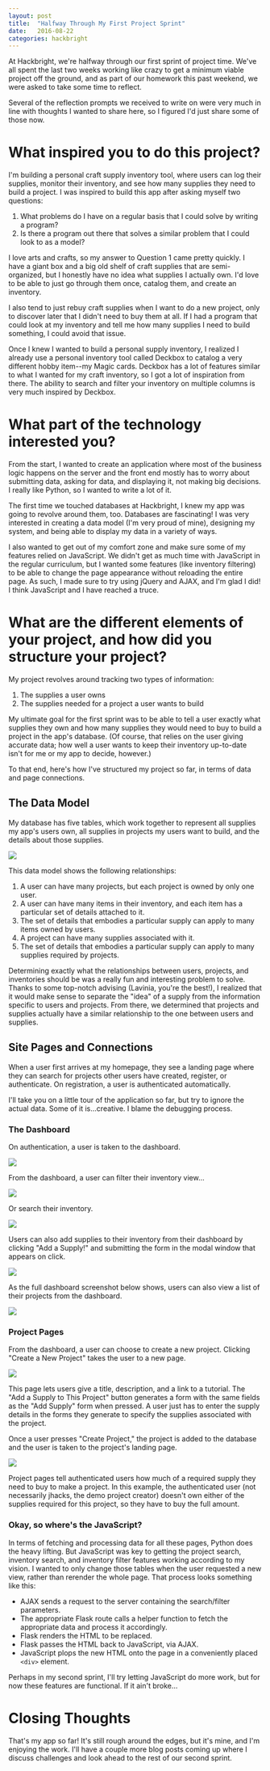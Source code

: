 ```yaml
---
layout: post
title:  "Halfway Through My First Project Sprint"
date:   2016-08-22
categories: hackbright
---
```


At Hackbright, we're halfway through our first sprint of project time. We've all spent the last two weeks working like crazy to get a minimum viable project off the ground, and as part of our homework this past weekend, we were asked to take some time to reflect.

Several of the reflection prompts we received to write on were very much in line with thoughts I wanted to share here, so I figured I'd just share some of those now.

# What inspired you to do this project?

I'm building a personal craft supply inventory tool, where users can log their supplies, monitor their inventory, and see how many supplies they need to build a project. I was inspired to build this app after asking myself two questions:

1. What problems do I have on a regular basis that I could solve by writing a program?
2. Is there a program out there that solves a similar problem that I could look to as a model?

I love arts and crafts, so my answer to Question 1 came pretty quickly. I have a giant box and a big old shelf of craft supplies that are semi-organized, but I honestly have no idea what supplies I actually own. I'd love to be able to just go through them once, catalog them, and create an inventory.

I also tend to just rebuy craft supplies when I want to do a new project, only to discover later that I didn't need to buy them at all. If I had a program that could look at my inventory and tell me how many supplies I need to build something, I could avoid that issue.

Once I knew I wanted to build a personal supply inventory, I realized I already use a personal inventory tool called Deckbox to catalog a very different hobby item--my Magic cards. Deckbox has a lot of features similar to what I wanted for my craft inventory, so I got a lot of inspiration from there. The ability to search and filter your inventory on multiple columns is very much inspired by Deckbox.

# What part of the technology interested you?

From the start, I wanted to create an application where most of the business logic happens on the server and the front end mostly has to worry about submitting data, asking for data, and displaying it, not making big decisions. I really like Python, so I wanted to write a lot of it.

The first time we touched databases at Hackbright, I knew my app was going to revolve around them, too. Databases are fascinating! I was very interested in creating a data model (I'm very proud of mine), designing my system, and being able to display my data in a variety of ways.

I also wanted to get out of my comfort zone and make sure some of my features relied on JavaScript. We didn't get as much time with JavaScript in the regular curriculum, but I wanted some features (like inventory filtering) to be able to change the page appearance without reloading the entire page. As such, I made sure to try using jQuery and AJAX, and I'm glad I did! I think JavaScript and I have reached a truce.

# What are the different elements of your project, and how did you structure your project?

My project revolves around tracking two types of information:

1. The supplies a user owns
2. The supplies needed for a project a user wants to build

My ultimate goal for the first sprint was to be able to tell a user exactly what supplies they own and how many supplies they would need to buy to build a project in the app's database. (Of course, that relies on the user giving accurate data; how well a user wants to keep their inventory up-to-date isn't for me or my app to decide, however.)

To that end, here's how I've structured my project so far, in terms of data and page connections.

## The Data Model

My database has five tables, which work together to represent all supplies my app's users own, all supplies in projects my users want to build, and the details about those supplies.

![](https://github.com/jgriffith23/jgriffith23.github.io/blob/master/assets/CC-early-screens/CraftersClosetDataModel.png?raw=true)

This data model shows the following relationships:

1. A user can have many projects, but each project is owned by only one user.
2. A user can have many items in their inventory, and each item has a particular set of details attached to it.
3. The set of details that embodies a particular supply can apply to many items owned by users.
4. A project can have many supplies associated with it.
5. The set of details that embodies a particular supply can apply to many supplies required by projects.

Determining exactly what the relationships between users, projects, and inventories should be was a really fun and interesting problem to solve. Thanks to some top-notch advising (Lavinia, you're the best!), I realized that it would make sense to separate the "idea" of a supply from the information specific to users and projects. From there, we determined that projects and supplies actually have a similar relationship to the one between users and supplies.

## Site Pages and Connections
When a user first arrives at my homepage, they see a landing page where they can search for projects other users have created, register, or authenticate. On registration, a user is authenticated automatically.

I'll take you on a little tour of the application so far, but try to ignore the actual data. Some of it is...creative. I blame the debugging process.

### The Dashboard
On authentication, a user is taken to the dashboard.

![](https://github.com/jgriffith23/jgriffith23.github.io/blob/master/assets/CC-early-screens/Dashboard.png?raw=true)

From the dashboard, a user can filter their inventory view...

![](https://raw.githubusercontent.com/jgriffith23/jgriffith23.github.io/master/assets/CC-early-screens/InventoryFilter.PNG)

Or search their inventory.

![](https://github.com/jgriffith23/jgriffith23.github.io/blob/master/assets/CC-early-screens/SearchInventory.PNG?raw=true)

Users can also add supplies to their inventory from their dashboard by clicking "Add a Supply!" and submitting the form in the modal window that appears on click.

![](https://raw.githubusercontent.com/jgriffith23/jgriffith23.github.io/master/assets/CC-early-screens/AddSupply.PNG)

As the full dashboard screenshot below shows, users can also view a list of their projects from the dashboard.

![](https://raw.githubusercontent.com/jgriffith23/jgriffith23.github.io/master/assets/CC-early-screens/FullDashboard.PNG)

### Project Pages

From the dashboard, a user can choose to create a new project. Clicking "Create a New Project" takes the user to a new page.

![](https://raw.githubusercontent.com/jgriffith23/jgriffith23.github.io/master/assets/CC-early-screens/ProjectCreationPage.PNG)

This page lets users give a title, description, and a link to a tutorial. The "Add a Supply to This Project" button generates a form with the same fields as the "Add Supply" form when pressed. A user just has to enter the supply details in the forms they generate to specify the supplies associated with the project.

Once a user presses "Create Project," the project is added to the database and the user is taken to the project's landing page.

![](https://raw.githubusercontent.com/jgriffith23/jgriffith23.github.io/master/assets/CC-early-screens/NewProjectPage.PNG)

Project pages tell authenticated users how much of a required supply they need to buy to make a project. In this example, the authenticated user (not necessarily jhacks, the demo project creator) doesn't own either of the supplies required for this project, so they have to buy the full amount.

### Okay, so where's the JavaScript?

In terms of fetching and processing data for all these pages, Python does the heavy lifting. But JavaScript was key to getting the project search, inventory search, and inventory filter features working according to my vision. I wanted to only change those tables when the user requested a new view, rather than rerender the whole page. That process looks something like this:

* AJAX sends a request to the server containing the search/filter parameters.
* The appropriate Flask route calls a helper function to fetch the appropriate data and process it accordingly.
* Flask renders the HTML to be replaced.
* Flask passes the HTML back to JavaScript, via AJAX.
* JavaScript plops the new HTML onto the page in a conveniently placed `<div>` element.

Perhaps in my second sprint, I'll try letting JavaScript do more work, but for now these features are functional. If it ain't broke...

# Closing Thoughts
That's my app so far! It's still rough around the edges, but it's mine, and I'm enjoying the work. I'll have a couple more blog posts coming up where I discuss challenges and look ahead to the rest of our second sprint.